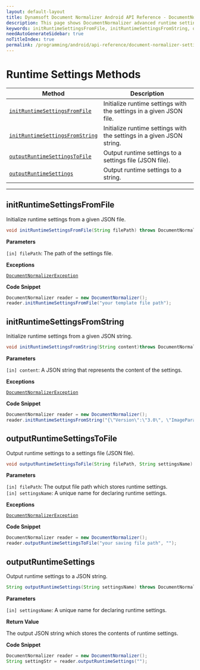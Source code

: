 ```yaml
---
layout: default-layout
title: Dynamsoft Document Normalizer Android API Reference - DocumentNormalizer Runtime Settings Advanced Methods
description: This page shows DocumentNormalizer advanced runtime settings methods of Dynamsoft Document Normalizer for Android SDK.
keywords: initRuntimeSettingsFromFile, initRuntimeSettingsFromString, outputRuntimeSettingsToFile, outputRuntimeSettings, runtime settings advanced methods, DocumentNormalizer, api reference, android
needAutoGenerateSidebar: true
noTitleIndex: true
permalink: /programming/android/api-reference/document-normalizer-settings.html
---
```


# Runtime Settings Methods

  | Method               | Description |
  |----------------------|-------------|
  | [`initRuntimeSettingsFromFile`](#initruntimesettingsfromfile)  | Initialize runtime settings with the settings in a given JSON file. |
  | [`initRuntimeSettingsFromString`](#initruntimesettingsfromstring) | Initialize runtime settings with the settings in a given JSON string. |
  | [`outputRuntimeSettingsToFile`](#outputruntimesettingstofile) | Output runtime settings to a settings file (JSON file). |
  | [`outputRuntimeSettings`](#outputruntimesettings) | Output runtime settings to a string. |

  ---

## initRuntimeSettingsFromFile

Initialize runtime settings from a given JSON file.

```java
void initRuntimeSettingsFromFile(String filePath) throws DocumentNormalizerException
```

**Parameters**

`[in] filePath`: The path of the settings file.  

**Exceptions**

[`DocumentNormalizerException`](document-normalizer-exception.md)

**Code Snippet**

```java
DocumentNormalizer reader = new DocumentNormalizer();
reader.initRuntimeSettingsFromFile("your template file path");
```

## initRuntimeSettingsFromString

Initialize runtime settings from a given JSON string.

```java
void initRuntimeSettingsFromString(String content)throws DocumentNormalizerException
```

**Parameters**

`[in] content`: A JSON string that represents the content of the settings.  

**Exceptions**

[`DocumentNormalizerException`](document-normalizer-exception.md)

**Code Snippet**

```java
DocumentNormalizer reader = new DocumentNormalizer();
reader.initRuntimeSettingsFromString("{\"Version\":\"3.0\", \"ImageParameter\":{\"Name\":\"IP1\"}}");
```

## outputRuntimeSettingsToFile

Output runtime settings to a settings file (JSON file).

```java
void outputRuntimeSettingsToFile(String filePath, String settingsName) throws DocumentNormalizerException
```

**Parameters**

`[in] filePath`: The output file path which stores runtime settings.  
`[in] settingsName`: A unique name for declaring runtime settings.

**Exceptions**

[`DocumentNormalizerException`](document-normalizer-exception.md)

**Code Snippet**

```java
DocumentNormalizer reader = new DocumentNormalizer();
reader.outputRuntimeSettingsToFile("your saving file path", "");
```

## outputRuntimeSettings

Output runtime settings to a JSON string.

```java
String outputRuntimeSettings(String settingsName) throws DocumentNormalizerException
```

**Parameters** 

`[in] settingsName`: A unique name for declaring runtime settings.  

**Return Value**

The output JSON string which stores the contents of runtime settings.

**Code Snippet**

```java
DocumentNormalizer reader = new DocumentNormalizer();
String settingStr = reader.outputRuntimeSettings("");
```
